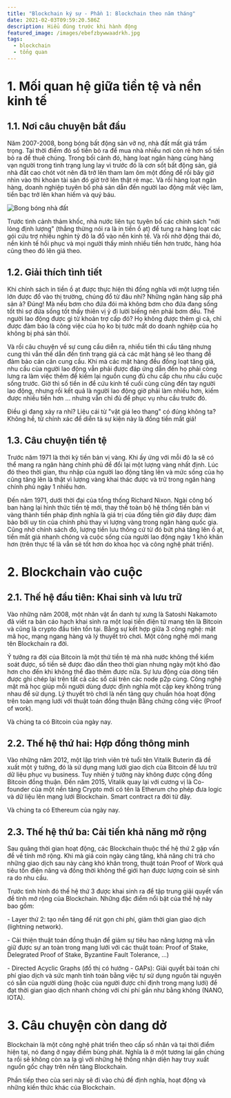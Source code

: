 ```yaml
---
title: "Blockchain ký sự - Phần 1: Blockchain theo năm tháng"
date: 2021-02-03T09:59:20.586Z
description: Hiểu đúng trước khi hành động
featured_image: /images/ebefzbywwaadrkh.jpg
tags:
  - blockchain
  - tổng quan
---
```

# 1. Mối quan hệ giữa tiền tệ và nền kinh tế

## 1.1. Nơi câu chuyện bắt đầu

  Năm 2007-2008, bong bóng bất động sản vỡ nợ, nhà đất mất giá trầm trọng. Tại thời điểm đó số tiền bỏ ra để mua nhà nhiều nơi còn rẻ hơn số tiền bỏ ra để thuê chúng. Trong bối cảnh đó, hàng loạt ngân hàng cùng hàng vạn người trong tình trạng lung lay vì trước đó là cơn sốt bất động sản, giá nhà đất cao chót vót nên đã trở lên tham lam ôm một đống để rồi bây giờ nhìn vào thì khoản tài sản đó giờ trở lên thật rẻ mạc. Và rồi hàng loạt ngân hàng, doanh nghiệp tuyên bố phá sản dẫn đến người lao động mất việc làm, tiền bạc trở lên khan hiếm và quý báu.

  

![Bong bóng nhà đất](/images/ewscripps.brightspotcdn.com.jpg "Bong bóng nhà đất")

  Trước tình cảnh thảm khốc, nhà nước liên tục tuyên bố các chính sách "nới lỏng định lượng" (thẳng thừng nói ra là in tiền ồ ạt) để tung ra hàng loạt các gói cứu trợ nhiều nghìn tỷ đô la đổ vào nền kinh tế. Và rồi nhờ động thái đó, nền kinh tế hồi phục và mọi người thấy mình nhiều tiền hơn trước, hàng hóa cũng theo đó lên giá theo.

## 1.2. Giải thích tình tiết

  Khi chính sách in tiền ồ ạt được thực hiện thì đồng nghĩa với một lượng tiền lớn được đổ vào thị trường, chúng đổ từ đâu nhỉ? Những ngân hàng sắp phá sản à? Đúng! Mà nếu bơm cho đứa đói mà không bơm cho đứa đang sống tốt thì sợ đứa sống tốt thấy thiên vị ỷ đi lười biếng nên phải bơm đều. Thế người lao động được gì từ khoản trợ cấp đó? Họ không được thêm gì cả, chỉ được đảm bảo là công việc của họ ko bị tước mất do doanh nghiệp của họ không bị phá sản thôi.

  Và rồi câu chuyện về sự cung cầu diễn ra, nhiều tiền thì cầu tăng nhưng cung thì vẫn thế dẫn đến tình trạng giá cả các mặt hàng sẽ leo thang để đảm bảo cán cân cung cầu. Khi mà các mặt hàng đều đồng loạt tăng giá, nhu cầu của người lao động vẫn phải được đáp ứng dẫn đến họ phải còng lưng ra làm việc thêm để kiếm lại nguồn cung đủ chu cấp chu nhu cầu cuộc sống trước. Giờ thì số tiền in để cứu kinh tế cuối cùng cũng đến tay người lao động, nhưng rồi kết quả là người lao động giờ phải làm nhiều hơn, kiếm được nhiều tiền hơn ... nhưng vẫn chỉ đủ để phục vụ nhu cầu trước đó.

  Điều gì đang xảy ra nhỉ? Liệu cái từ "vật giá leo thang" có đúng không ta? Không hề, từ chính xác để diễn tả sự kiện này là đồng tiền mất giá!

## 1.3. Câu chuyện tiền tệ

  Trước năm 1971 là thời kỳ tiền bản vị vàng. Khi ấy ứng với mỗi đô la sẽ có thể mang ra ngân hàng chính phủ để đổi lại một lượng vàng nhất định. Lúc đó theo thời gian, thu nhập của người lao động tăng lên và mức sống của họ cũng tăng lên là thật vì lượng vàng khai thác được và trữ trong ngân hàng chính phủ ngày 1 nhiều hơn.

  Đến năm 1971, dưới thời đại của tổng thống Richard Nixon. Ngài công bố ban hàng lại hình thức tiền tệ mới, thay thế toàn bộ hệ thống tiền bản vị vàng thành tiền pháp định nghĩa là giá trị của đồng tiền giờ đây được đảm bảo bởi uy tín của chính phủ thay vì lượng vàng trong ngân hàng quốc gia. Cũng nhờ chính sách đó, lượng tiền lưu thông cứ từ đó bứt phá tăng lên ồ ạt, tiền mất giá nhanh chóng và cuộc sống của người lao động ngày 1 khó khăn hơn (trên thực tế là vẫn sẽ tốt hơn do khoa học và công nghệ phát triển).

# 2. Blockchain vào cuộc

## 2.1. Thế hệ đầu tiên: Khai sinh và lưu trữ

  Vào những năm 2008, một nhân vật ẩn danh tự xưng là Satoshi Nakamoto đã viết ra bản cáo hạch khai sinh ra một loại tiền điện tử mang tên là Bitcoin và cũng là crypto đầu tiên tồn tại. Bằng sự kết hợp giữa 3 công nghệ: mật mã học, mạng ngang hàng và lý thuyết trò chơi. Một công nghệ mới mang tên Blockchain ra đời.

  Ý tưởng ra đời của Bitcoin là một thứ tiền tệ mà nhà nước không thể kiểm soát được, số tiền sẽ được đào dần theo thời gian nhưng ngày một khó đào hơn cho đến khi không thể đào thêm được nữa. Sự lưu động của dòng tiền được ghi chép lại trên tất cả các sổ cái trên các node p2p cùng. Công nghệ mật mã học giúp mỗi người dùng được định nghĩa một cặp key không trùng nhau để sử dụng. Lý thuyết trò chơi là nền tảng quy chuẩn hóa hoạt động trên toàn mạng lưới với thuật toán đồng thuận Bằng chứng công việc (Proof of work).

  Và chúng ta có Bitcoin của ngày nay.

## 2.2. Thế hệ thứ hai: Hợp đồng thông minh

  Vào những năm 2012, một lập trình viên trẻ tuổi tên Vitalik Buterin đã đề xuất một ý tưởng, đó là sử dụng mạng lưới giao dịch của Bitcoin để lưu trữ dữ liệu phục vụ business. Tuy nhiên ý tưởng này không được cộng đồng Bitcoin đồng thuận. Đến năm 2015, Vitalik quay lại với cương vị là Co-founder của một nền tảng Crypto mới có tên là Etherum cho phép đưa logic và dữ liệu lên mạng lưới Blockchain. Smart contract ra đời từ đây.

  Và chúng ta có Ethereum của ngày nay.

## 2.3. Thế hệ thứ ba: Cải tiến khả năng mở rộng

  Sau quãng thời gian hoạt động, các Blockchain thuộc thế hệ thứ 2 gặp vấn đề về tính mở rộng. Khi mà giá coin ngày càng tăng, khả năng chi trả cho những giao dịch sau này càng khó khăn trong, thuật toán Proof of Work quá tiêu tốn điện năng và đồng thời không thể giới hạn được lượng coin sẽ sinh ra do nhu cầu. 

  Trước tình hình đó thế hệ thứ 3 được khai sinh ra để tập trung giải quyết vấn đề tính mở rộng của Blockchain. Những đặc điểm nổi bật của thế hệ này bao gồm:

\- Layer thứ 2: tạo nền tảng để rút gọn chi phí, giảm thời gian giao dịch (lightning network).

\- Cải thiện thuật toán đồng thuận để giảm sự tiêu hao năng lượng mà vẫn giữ được sự an toàn trong mạng lưới với các thuật toán: Proof of Stake, Delegrated Proof of Stake, Byzantine Fault Tolerance, ...)

\- Directed Acyclic Graphs (đồ thị có hướng - GAPs): Giải quyết bài toán chi phí giao dịch và sức mạnh tính toán bằng việc tự sử dụng nguồn tài nguyên có sẵn của người dùng (hoặc của người được chỉ định trong mạng lưới) để đạt thời gian giao dịch nhanh chóng với chi phí gần như bằng không (NANO, IOTA).

# 3. Câu chuyện còn dang dở

  Blockchain là một công nghệ phát triển theo cấp số nhân và tại thời điểm hiện tại, nó đang ở ngay điểm bùng phát. Nghĩa là ở một tương lai gần chúng ta rồi sẽ không còn xa lạ gì với những hệ thống nhận diện hay truy xuất nguồn gốc chạy trên nền tảng Blockchain.

  Phần tiếp theo của seri này sẽ đi vào chủ đề định nghĩa, hoạt động và những kiến thức khác của Blockchain.